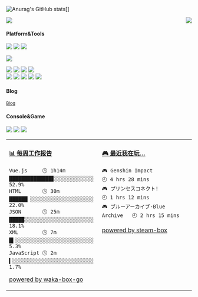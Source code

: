 ![Anurag's GitHub stats](https://github-readme-stats.vercel.app/api?username=Akalin-G&show_icons=true&theme=radical)[]
<p>
  <a href="https://count.getloli.com/"><img src="https://count.getloli.com/get/@github.readme?theme=Akalin-G"></a>
  <img src="https://weather-icon.journeyad.repl.co/@riben?v=1" align="right">
</p>

#### Platform&Tools
[![](https://img.shields.io/badge/OS-Arch%20Linux-33aadd?style=flat-square&logo=arch-linux&logoColor=ffffff)](https://www.archlinux.org/)
[![](https://img.shields.io/badge/Windows-11-4e9eee?style=flat-square&logo=windows&logoColor=ffffff)](https://www.microsoft.com/windows/windows-11)
[![](https://img.shields.io/badge/IDE-Visual%20Studio%20Code-blue?style=flat-square&logo=visual-studio-code&logoColor=ffffff)](https://code.visualstudio.com/)

[![](https://img.shields.io/badge/iPhone-XS-999999?style=flat-square&logo=apple&logoColor=ffffff)](https://www.apple.com/)

[![](https://img.shields.io/badge/-TypeScript-007acc?style=flat-square&logo=typescript&logoColor=white)](https://www.typescriptlang.org/)
[![](https://img.shields.io/badge/-CSS3-1572B6?style=flat-square&logo=css3&logoColor=white)](https://www.w3.org/Style/CSS/) 
[![](https://img.shields.io/badge/-HTML5-E34F26?style=flat-square&logo=html5&logoColor=white)](https://html.spec.whatwg.org/)
[![](https://img.shields.io/badge/-Git-f05032?style=flat-square&logo=git&logoColor=white)](https://git-scm.com/)  
[![](https://img.shields.io/badge/-Linux-fcc624?style=flat-square&logo=linux&logoColor=white)](https://www.linuxfoundation.org/)
[![](https://img.shields.io/badge/-JavaScript-f7e018?style=flat-square&logo=javascript&logoColor=white)](https://www.ecma-international.org/)
[![](https://img.shields.io/badge/-Vue.js-4fc08d?style=flat-square&logo=vue.js&logoColor=ffffff)](https://vuejs.org/)
[![](https://img.shields.io/badge/-Nginx-269539?style=flat-square&logo=nginx&logoColor=ffffff)](https://nginx.org/)
[![](https://img.shields.io/badge/-Node.js-43853d?style=flat-square&logo=node.js&logoColor=ffffff)](https://nodejs.org/)

#### Blog
<sup>[Blog](https://)</sup>  

#### Console&Game
![](https://img.shields.io/badge/-Nintendo%20Switch-e60012?style=flat-square&logo=nintendo%20switch&logoColor=ffffff)
[![](https://img.shields.io/badge/-PlayStation%204-0070d1?style=flat-square&logo=playstation&logoColor=ffffff)](https://psnine.com/psnid/Akalin-G)
[![](https://img.shields.io/badge/Steam-171a21?style=flat-square&logo=steam&logoColor=ffffff)](https://steamcommunity.com/id/Akalin-G)

<table>
<tr>
<td valign="top" width="50%">

<!-- waka-box start -->
#### <a href="" target="_blank">📊 每周工作报告</a>
```text
Vue.js     🕓 1h14m ██████████████▊░░░░░░░░░░░░░ 52.9%
HTML       🕓 30m   ██████▏░░░░░░░░░░░░░░░░░░░░░ 22.0%
JSON       🕓 25m   █████░░░░░░░░░░░░░░░░░░░░░░░ 18.1%
XML        🕓 7m    █▍░░░░░░░░░░░░░░░░░░░░░░░░░░  5.3%
JavaScript 🕓 2m    ▍░░░░░░░░░░░░░░░░░░░░░░░░░░░  1.7%
```
<!-- Powered by https://github.com/journey-ad/waka-box-go . -->
<!-- waka-box end -->

[powered by waka-box-go](https://github.com/Akalin-G/Me)

</td>
<td valign="top" width="50%">

<!-- steam-box start -->
#### <a href="" target="_blank">🎮 最近我在玩…</a>
```text
🎮 Genshin Impact                 🕘 4 hrs 28 mins
🎮 プリンセスコネクト!             🕘 1 hrs 12 mins
🎮 ブルーアーカイブ-Blue Archive   🕘 2 hrs 15 mins
```
<!-- Powered by https://github.com/YouEclipse/steam-box . -->
<!-- steam-box end -->

[powered by steam-box](https://github.com/Akalin-G/Me)

</td>
</tr>
</table>

